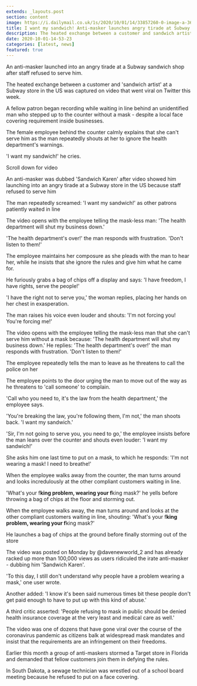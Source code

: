 ```yaml
---
extends: _layouts.post
section: content
image: https://i.dailymail.co.uk/1s/2020/10/01/14/33857260-0-image-a-36_1601558113510.jpg 
title: I want my sandwich! Anti-masker launches angry tirade at Subway employee who refused to serve him 
description: The heated exchange between a customer and sandwich artist at a Subway store in the US was captured on video that went viral on Twitter this week as users dubbed the man Sandwich Karen. 
date: 2020-10-01-14-53-23 
categories: [latest, news] 
featured: true 
--- 
```

An anti-masker launched into an angry tirade at a Subway sandwich shop after staff refused to serve him.  

The heated exchange between a customer and 'sandwich artist' at a Subway store in the US was captured on video that went viral on Twitter this week. 

A fellow patron began recording while waiting in line behind an unidentified man who stepped up to the counter without a mask - despite a local face covering requirement inside businesses. 

The female employee behind the counter calmly explains that she can't serve him as the man repeatedly shouts at her to ignore the health department's warnings. 

'I want my sandwich!' he cries. 

Scroll down for video

An anti-masker was dubbed 'Sandwich Karen' after video showed him launching into an angry tirade at a Subway store in the US because staff refused to serve him 

The man repeatedly screamed: 'I want my sandwich!' as other patrons patiently waited in line

The video opens with the employee telling the mask-less man: 'The health department will shut my business down.' 

'The health department's over!' the man responds with frustration. 'Don't listen to them!' 

The employee maintains her composure as she pleads with the man to hear her, while he insists that she ignore the rules and give him what he came for. 

He furiously grabs a bag of chips off a display and says: 'I have freedom, I have rights, serve the people!' 

'I have the right not to serve you,' the woman replies, placing her hands on her chest in exasperation. 

The man raises his voice even louder and shouts: 'I'm not forcing you! You're forcing me!' 

The video opens with the employee telling the mask-less man that she can't serve him without a mask because: 'The health department will shut my business down.' He replies: 'The health department's over!' the man responds with frustration. 'Don't listen to them!'

The employee repeatedly tells the man to leave as he threatens to call the police on her

The employee points to the door urging the man to move out of the way as he threatens to 'call someone' to complain. 

'Call who you need to, it's the law from the health department,' the employee says.  

'You're breaking the law, you're following them, I'm not,' the man shoots back. 'I want my sandwich.' 

'Sir, I'm not going to serve you, you need to go,' the employee insists before the man leans over the counter and shouts even louder: 'I want my sandwich!'

She asks him one last time to put on a mask, to which he responds: 'I'm not wearing a mask! I need to breathe!' 

When the employee walks away from the counter, the man turns around and looks incredulously at the other compliant customers waiting in line. 

'What's your f**king problem, wearing your f**king mask?' he yells before throwing a bag of chips at the floor and storming out.  

When the employee walks away, the man turns around and looks at the other compliant customers waiting in line, shouting: 'What's your f**king problem, wearing your f**king mask?'

He launches a bag of chips at the ground before finally storming out of the store 

The video was posted on Monday by @davenewworld_2 and has already racked up more than 100,000 views as users ridiculed the irate anti-masker - dubbing him 'Sandwich Karen'. 

'To this day, I still don't understand why people have a problem wearing a mask,' one user wrote. 

Another added: 'I know it's been said numerous times bit these people don't get paid enough to have to put up with this kind of abuse.' 

A third critic asserted: 'People refusing to mask in public should be denied health insurance coverage at the very least and medical care as well.' 

The video was one of dozens that have gone viral over the course of the coronavirus pandemic as citizens balk at widespread mask mandates and insist that the requirements are an infringement on their freedoms. 

Earlier this month a group of anti-maskers stormed a Target store in Florida and demanded that fellow customers join them in defying the rules. 

In South Dakota, a sewage technician was wrestled out of a school board meeting because he refused to put on a face covering.   

